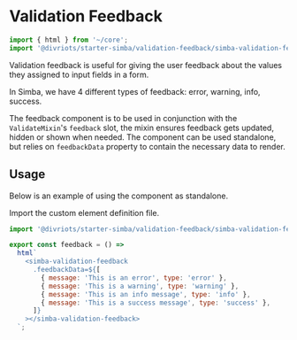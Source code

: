 # Validation Feedback

```js script
import { html } from '~/core';
import '@divriots/starter-simba/validation-feedback/simba-validation-feedback.js';
```

Validation feedback is useful for giving the user feedback about the values they assigned to input fields in a form.

In Simba, we have 4 different types of feedback: error, warning, info, success.

The feedback component is to be used in conjunction with the `ValidateMixin`'s `feedback` slot, the mixin ensures feedback gets updated, hidden or shown when needed.
The component can be used standalone, but relies on `feedbackData` property to contain the necessary data to render.

## Usage

Below is an example of using the component as standalone.

Import the custom element definition file.

```js
import '@divriots/starter-simba/validation-feedback/simba-validation-feedback.js';
```

```js preview-story
export const feedback = () =>
  html`
    <simba-validation-feedback
      .feedbackData=${[
        { message: 'This is an error', type: 'error' },
        { message: 'This is a warning', type: 'warning' },
        { message: 'This is an info message', type: 'info' },
        { message: 'This is a success message', type: 'success' },
      ]}
    ></simba-validation-feedback>
  `;
```
